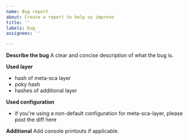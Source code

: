 ```yaml
---
name: Bug report
about: Create a report to help us improve
title: ''
labels: bug
assignees: ''

---
```


**Describe the bug**
A clear and concise description of what the bug is.

**Used layer**
- hash of meta-sca layer
- poky hash
- hashes of additional layer

**Used configuration**
- if you're using a non-default configuration for meta-sca-layer, please post the diff here

**Additional**
Add console printouts if applicable.

